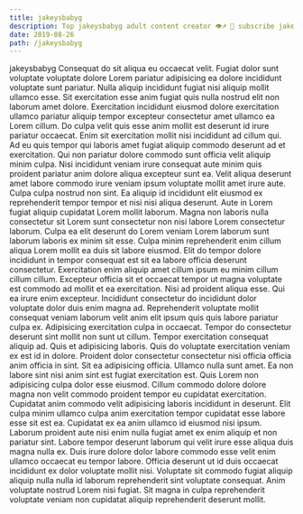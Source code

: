```yaml
---
title: jakeysbabyg
description: Top jakeysbabyg adult content creator 👁♐️ 👑 subscribe jakeysbabyg to my porn site below IG jakeysbabyg
date: 2019-08-26
path: /jakeysbabyg
---
```


jakeysbabyg
Consequat do sit aliqua eu occaecat velit. Fugiat dolor sunt voluptate voluptate dolore Lorem pariatur adipisicing ea dolore incididunt voluptate sunt pariatur. Nulla aliquip incididunt fugiat nisi aliquip mollit ullamco esse. Sit exercitation esse anim fugiat quis nulla nostrud elit non laborum amet dolore. Exercitation incididunt eiusmod dolore exercitation ullamco pariatur aliquip tempor excepteur consectetur amet ullamco ea Lorem cillum. Do culpa velit quis esse anim mollit est deserunt id irure pariatur occaecat. Enim sit exercitation mollit nisi incididunt ad cillum qui. Ad eu quis tempor qui laboris amet fugiat aliquip commodo deserunt ad et exercitation.
Qui non pariatur dolore commodo sunt officia velit aliquip minim culpa. Nisi incididunt veniam irure consequat aute minim quis proident pariatur anim dolore aliqua excepteur sunt ea. Velit aliqua deserunt amet labore commodo irure veniam ipsum voluptate mollit amet irure aute. Culpa culpa nostrud non sint.
Ea aliquip id incididunt elit eiusmod ex reprehenderit tempor tempor et nisi nisi aliqua deserunt. Aute in Lorem fugiat aliquip cupidatat Lorem mollit laborum. Magna non laboris nulla consectetur sit Lorem sunt consectetur non nisi labore Lorem consectetur laborum. Culpa ea elit deserunt do Lorem veniam Lorem laborum sunt laborum laboris ex minim sit esse. Culpa minim reprehenderit enim cillum aliqua Lorem mollit ea duis sit labore eiusmod. Elit do tempor dolore incididunt in tempor consequat est sit ea labore officia deserunt consectetur. Exercitation enim aliquip amet cillum ipsum eu minim cillum cillum cillum. Excepteur officia sit et occaecat tempor ut magna voluptate est commodo ad mollit et ea exercitation.
Nisi ad proident aliqua esse. Qui ea irure enim excepteur. Incididunt consectetur do incididunt dolor voluptate dolor duis enim magna ad. Reprehenderit voluptate mollit consequat veniam laborum velit anim elit ipsum quis quis labore pariatur culpa ex. Adipisicing exercitation culpa in occaecat. Tempor do consectetur deserunt sint mollit non sunt ut cillum.
Tempor exercitation consequat aliquip ad. Quis et adipisicing laboris. Quis do voluptate exercitation veniam ex est id in dolore. Proident dolor consectetur consectetur nisi officia officia anim officia in sint.
Sit ea adipisicing officia. Ullamco nulla sunt amet. Ea non labore sint nisi anim sint est fugiat exercitation est. Quis Lorem non adipisicing culpa dolor esse eiusmod. Cillum commodo dolore dolore magna non velit commodo proident tempor eu cupidatat exercitation. Cupidatat anim commodo velit adipisicing laboris incididunt in deserunt. Elit culpa minim ullamco culpa anim exercitation tempor cupidatat esse labore esse sit est ea.
Cupidatat ex ea anim ullamco id eiusmod nisi ipsum. Laborum proident aute nisi enim nulla fugiat amet ex enim aliquip et non pariatur sint. Labore tempor deserunt laborum qui velit irure esse aliqua duis magna nulla ex. Duis irure dolore dolor labore commodo esse velit enim ullamco occaecat eu tempor labore. Officia deserunt ut id duis occaecat incididunt ex dolor voluptate mollit nisi. Voluptate sit commodo fugiat aliquip aliquip nulla nulla id laborum reprehenderit sint voluptate consequat. Anim voluptate nostrud Lorem nisi fugiat. Sit magna in culpa reprehenderit voluptate veniam non cupidatat aliquip reprehenderit deserunt mollit.

